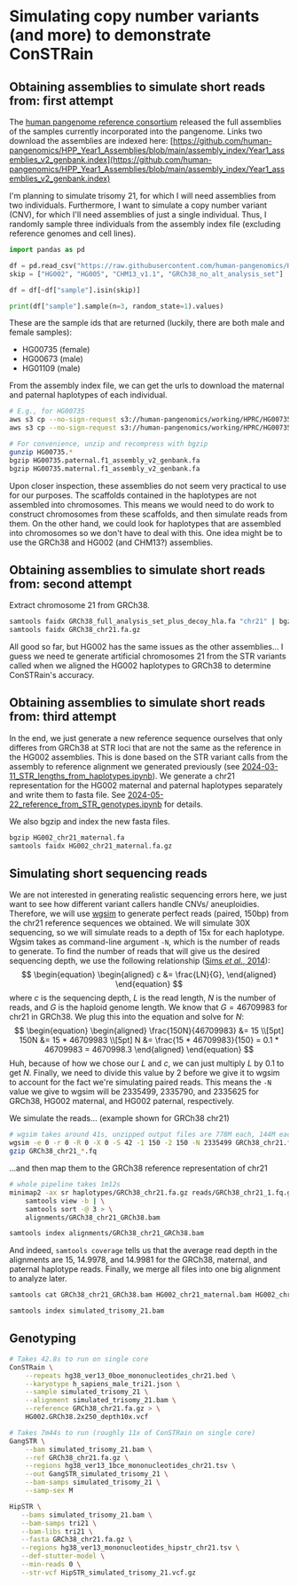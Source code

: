 # Simulating copy number variants (and more) to demonstrate ConSTRain
## Obtaining assemblies to simulate short reads from: first attempt
The [human pangenome reference consortium](https://humanpangenome.org/) released the full assemblies of the samples currently incorporated into the pangenome. Links two download the assemblies are indexed here: [https://github.com/human-pangenomics/HPP_Year1_Assemblies/blob/main/assembly_index/Year1_assemblies_v2_genbank.index](https://github.com/human-pangenomics/HPP_Year1_Assemblies/blob/main/assembly_index/Year1_assemblies_v2_genbank.index)


I'm planning to simulate trisomy 21, for which I will need assemblies from two individuals. Furthermore, I want to simulate a copy number variant (CNV), for which I'll need assemblies of just a single individual. Thus, I randomly sample three individuals from the assembly index file (excluding reference genomes and cell lines).
```python
import pandas as pd

df = pd.read_csv("https://raw.githubusercontent.com/human-pangenomics/HPP_Year1_Assemblies/main/assembly_index/Year1_assemblies_v2_genbank.index", sep="\t")
skip = ["HG002", "HG005", "CHM13_v1.1", "GRCh38_no_alt_analysis_set"]

df = df[~df["sample"].isin(skip)]

print(df["sample"].sample(n=3, random_state=1).values)
```

These are the sample ids that are returned (luckily, there are both male and female samples):
* HG00735 (female)
* HG00673 (male)
* HG01109 (male)

From the assembly index file, we can get the urls to download the maternal and paternal haplotypes of each individual.
```bash
# E.g., for HG00735
aws s3 cp --no-sign-request s3://human-pangenomics/working/HPRC/HG00735/assemblies/year1_f1_assembly_v2_genbank/HG00735.paternal.f1_assembly_v2_genbank.fa.gz ./
aws s3 cp --no-sign-request s3://human-pangenomics/working/HPRC/HG00735/assemblies/year1_f1_assembly_v2_genbank/HG00735.maternal.f1_assembly_v2_genbank.fa.gz ./

# For convenience, unzip and recompress with bgzip
gunzip HG00735.*
bgzip HG00735.paternal.f1_assembly_v2_genbank.fa
bgzip HG00735.maternal.f1_assembly_v2_genbank.fa
```

Upon closer inspection, these assemblies do not seem very practical to use for our purposes. The scaffolds contained in the haplotypes are not assembled into chromosomes. This means we would need to do work to construct chromosomes from these scaffolds, and then simulate reads from them. On the other hand, we could look for haplotypes that are assembled into chromosomes so we don't have to deal with this. One idea might be to use the GRCh38 and HG002 (and CHM13?) assemblies.

## Obtaining assemblies to simulate short reads from: second attempt
Extract chromosome 21 from GRCh38.
```bash
samtools faidx GRCh38_full_analysis_set_plus_decoy_hla.fa "chr21" | bgzip > GRCh38_chr21.fa.gz
samtools faidx GRCh38_chr21.fa.gz
```

All good so far, but HG002 has the same issues as the other assemblies... I guess we need te generate artificial chromosomes 21 from the STR variants called when we aligned the HG002 haplotypes to GRCh38 to determine ConSTRain's accuracy.

## Obtaining assemblies to simulate short reads from: third attempt
In the end, we just generate a new reference sequence ourselves that only differes from GRCh38 at STR loci that are not the same as the reference in the HG002 assemblies. This is done based on the STR variant calls from the assembly to reference alignment we generated previously (see [2024-03-11_STR_lengths_from_haplotypes.ipynb](../HG002/2024-03-11_STR_lengths_from_haplotypes.ipynb)). We generate a chr21 representation for the HG002 maternal and paternal haplotypes separately and write them to fasta file. See [2024-05-22_reference_from_STR_genotypes.ipynb](2024-05-22_reference_from_STR_genotypes.ipynb) for details.

We also bgzip and index the new fasta files.
```bash
bgzip HG002_chr21_maternal.fa
samtools faidx HG002_chr21_maternal.fa.gz
```

## Simulating short sequencing reads
We are not interested in generating realistic sequencing errors here, we just want to see how different variant callers handle CNVs/ aneuploidies. Therefore, we will use [wgsim](https://github.com/lh3/wgsim) to generate perfect reads (paired, 150bp) from the chr21 reference sequences we obtained. We will simulate 30X sequencing, so we will simulate reads to a depth of 15x for each haplotype. Wgsim takes as command-line argument `-N`, which is the number of reads to generate. To find the number of reads that will give us the desired sequencing depth, we use the following relationship ([Sims *et al.*, 2014](https://www.nature.com/articles/nrg3642)):
$$
\begin{equation}
    \begin{aligned}
        c &= \frac{LN}{G},
    \end{aligned}
\end{equation}
$$
where $c$ is the sequencing depth, $L$ is the read length, $N$ is the number of reads, and $G$ is the haploid genome length. We know that $G=46709983$ for chr21 in GRCh38. We plug this into the equation and solve for $N$:
$$
\begin{equation}  
    \begin{aligned}
        \frac{150N}{46709983} &= 15 \\[5pt]
        150N &= 15 * 46709983 \\[5pt]
        N &= \frac{15 * 46709983}{150} = 0.1 * 46709983 = 4670998.3
    \end{aligned}
\end{equation}
$$
Huh, because of how we chose our $L$ and $c$, we can just multiply $L$ by $0.1$ to get $N$. Finally, we need to divide this value by 2 before we give it to wgsim to account for the fact we're simulating paired reads. This means the `-N` value we give to wgsim will be 2335499, 2335790, and 2335625 for GRCh38, HG002 maternal, and HG002 paternal, respectively.

We simulate the reads... (example shown for GRCh38 chr21)
```bash
# wgsim takes around 41s, unzipped output files are 778M each, 144M each when gzipped
wgsim -e 0 -r 0 -R 0 -X 0 -S 42 -1 150 -2 150 -N 2335499 GRCh38_chr21.fa.gz GRCh38_chr21_1.fq GRCh38_chr21_2.fq
gzip GRCh38_chr21_*.fq
```

...and then map them to the GRCh38 reference representation of chr21
```bash
# whole pipeline takes 1m12s
minimap2 -ax sr haplotypes/GRCh38_chr21.fa.gz reads/GRCh38_chr21_1.fq.gz reads/GRCh38_chr21_2.fq.gz | \
    samtools view -b | \
    samtools sort -@ 3 > \
    alignments/GRCh38_chr21_GRCh38.bam

samtools index alignments/GRCh38_chr21_GRCh38.bam
```

And indeed, `samtools coverage` tells us that the average read depth in the alignments are 15, 14.9978, and 14.9981 for the GRCh38, maternal, and paternal haplotype reads. Finally, we merge all files into one big alignment to analyze later.
```bash
samtools cat GRCh38_chr21_GRCh38.bam HG002_chr21_maternal.bam HG002_chr21_paternal.bam | samtools sort -@ 3 > simulated_trisomy_21.bam

samtools index simulated_trisomy_21.bam
```
## Genotyping 
<!-- chr21_13941477, chr21_15583008, chr21_15678835 could be used as example loci -->

```bash
# Takes 42.8s to run on single core
ConSTRain \
    --repeats hg38_ver13_0boe_mononucleotides_chr21.bed \
    --karyotype h_sapiens_male_tri21.json \
    --sample simulated_trisomy_21 \
    --alignment simulated_trisomy_21.bam \
    --reference GRCh38_chr21.fa.gz > \
    HG002.GRCh38.2x250_depth10x.vcf
```

```bash
# Takes 7m44s to run (roughly 11x of ConSTRain on single core)
GangSTR \
    --bam simulated_trisomy_21.bam \
    --ref GRCh38_chr21.fa.gz \
    --regions hg38_ver13_1bce_mononucleotides_chr21.tsv \
    --out GangSTR_simulated_trisomy_21 \
    --bam-samps simulated_trisomy_21 \
    --samp-sex M
```

```bash
HipSTR \
   --bams simulated_trisomy_21.bam \
   --bam-samps tri21 \
   --bam-libs tri21 \
   --fasta GRCh38_chr21.fa.gz \
   --regions hg38_ver13_mononucleotides_hipstr_chr21.tsv \
   --def-stutter-model \
   --min-reads 0 \
   --str-vcf HipSTR_simulated_trisomy_21.vcf.gz
```
